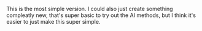 This is the most simple version. I could also just create something compleatly new, that's super basic to try out the AI methods, but I think it's easier to just make this super simple.
